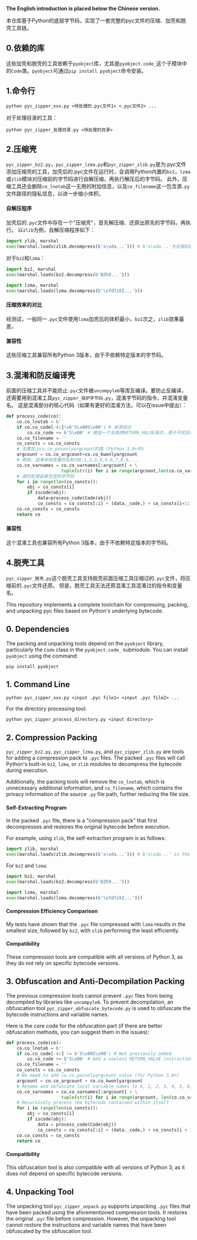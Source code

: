 **The English introduction is placed below the Chinese version.**

本仓库基于Python的底层字节码，实现了一套完整的pyc文件的压缩、加壳和脱壳工具链。
## 0.依赖的库
这些加壳和脱壳的工具依赖于`pyobject`库，尤其是`pyobject.code_`这个子模块中的`Code`类。`pyobject`可通过`pip install pyobject`命令安装。
## 1.命令行
```
python pyc_zipper_xxx.py <待处理的.pyc文件1> <.pyc文件2> ...
```
对于处理目录的工具：
```
python pyc_zipper_处理目录.py <待处理的目录>
```
## 2.压缩壳
`pyc_zipper_bz2.py`，`pyc_zipper_lzma.py`和`pyc_zipper_zlib.py`是为.pyc文件添加压缩壳的工具，加壳后的.pyc文件在运行时，会调用Python内置的`bz2`，`lzma`或`zlib`模块对压缩前的字节码进行自解压缩，再执行解压后的字节码。
此外，压缩工具还会删除`co_lnotab`这一无用的附加信息，以及`co_filename`这一包含源`.py`文件路径的隐私信息，以进一步缩小体积。
#### 自解压程序
加壳后的`.pyc`文件中存在一个"压缩壳"，首先解压缩、还原出原先的字节码，再执行。
以`zlib`为例，自解压缩程序如下：
```py
import zlib, marshal
exec(marshal.loads(zlib.decompress(b'x\xda...'))) # b'x\xda...'为压缩后的字节码数据
```
对于`bz2`和`lzma`：
```py
import bz2, marshal
exec(marshal.loads(bz2.decompress(b'BZh9...')))
```
```py
import lzma, marshal
exec(marshal.loads(lzma.decompress(b'\xfd7zXZ...')))
```
#### 压缩效率的对比
经测试，一般同一`.pyc`文件使用`lzma`加壳后的体积最小，`bz2`次之，`zlib`效果最差。
#### 兼容性
这些压缩工具兼容所有Python 3版本，由于不依赖特定版本的字节码。
## 3.混淆和防反编译壳
前面的压缩工具并不能防止`.pyc`文件被`uncompyle6`等库反编译。要防止反编译，还需要用到混淆工具`pyc_zipper_保护字节码.py`，混淆字节码的指令，并混淆变量名。
这是混淆部分的核心代码（如果有更好的混淆方法，可以在issue中提出）：
```py
def process_code(co):
    co.co_lnotab = b''
    if co.co_code[-4:]!=b'S\x00S\x00': # 未添加过
        co.co_code += b'S\x00' # 增加一个无用的RETURN_VALUE指令，用于干扰反编译器的解析
    co.co_filename = ''
    co_consts = co.co_consts
    # 无需加上co.co_posonlyargcount的值 (Python 3.8+中)
    argcount = co.co_argcount+co.co_kwonlyargcount
    # 修改、混淆本地变量的名称为0,1,2,3,4,5,6,7,8,9,...
    co.co_varnames = co.co_varnames[:argcount] + \
                     tuple(str(i) for i in range(argcount,len(co.co_varnames)))
    # 递归处理自身包含的字节码
    for i in range(len(co_consts)):
        obj = co_consts[i]
        if iscode(obj):
            data=process_code(Code(obj))
            co_consts = co_consts[:i] + (data._code,) + co_consts[i+1:]
    co.co_consts = co_consts
    return co
```
#### 兼容性
这个混淆工具也兼容所有Python 3版本，由于不依赖特定版本的字节码。
## 4.脱壳工具
`pyc_zipper_脱壳.py`这个脱壳工具支持脱壳前面压缩工具压缩过的`.pyc`文件，将压缩前的`.pyc`文件还原。
但是，脱壳工具无法还原混淆工具混淆过的指令和变量名。


This repository implements a complete toolchain for compressing, packing, and unpacking pyc files based on Python's underlying bytecode.

## 0. Dependencies
The packing and unpacking tools depend on the `pyobject` library, particularly the `Code` class in the `pyobject.code_` submodule. You can install `pyobject` using the command:
```
pip install pyobject
```

## 1. Command Line
```
python pyc_zipper_xxx.py <input .pyc file1> <input .pyc file2> ...
```
For the directory processing tool:
```
python pyc_zipper_process_directory.py <input directory>
```

## 2. Compression Packing
`pyc_zipper_bz2.py`, `pyc_zipper_lzma.py`, and `pyc_zipper_zlib.py` are tools for adding a compression pack to `.pyc` files. The packed `.pyc` files will call Python's built-in `bz2`, `lzma`, or `zlib` modules to decompress the bytecode during execution.

Additionally, the packing tools will remove the `co_lnotab`, which is unnecessary additional information, and `co_filename`, which contains the privacy information of the source `.py` file path, further reducing the file size.

#### Self-Extracting Program
In the packed `.pyc` file, there is a "compression pack" that first decompresses and restores the original bytecode before execution. 

For example, using `zlib`, the self-extraction program is as follows:
```py
import zlib, marshal
exec(marshal.loads(zlib.decompress(b'x\xda...'))) # b'x\xda...' is the compressed bytecode data
```
For `bz2` and `lzma`:
```py
import bz2, marshal
exec(marshal.loads(bz2.decompress(b'BZh9...')))
```
```py
import lzma, marshal
exec(marshal.loads(lzma.decompress(b'\xfd7zXZ...')))
```

#### Compression Efficiency Comparison
My tests have shown that the `.pyc` file compressed with `lzma` results in the smallest size, followed by `bz2`, with `zlib` performing the least efficiently.

#### Compatibility
These compression tools are compatible with all versions of Python 3, as they do not rely on specific bytecode versions.

## 3. Obfuscation and Anti-Decompilation Packing
The previous compression tools cannot prevent `.pyc` files from being decompiled by libraries like `uncompyle6`. To prevent decompilation, an obfuscation tool `pyc_zipper_obfuscate_bytecode.py` is used to obfuscate the bytecode instructions and variable names.

Here is the core code for the obfuscation part (if there are better obfuscation methods, you can suggest them in the issues):
```py
def process_code(co):
    co.co_lnotab = b''
    if co.co_code[-4:] != b'S\x00S\x00': # Not previously added
        co.co_code += b'S\x00' # Add a useless RETURN_VALUE instruction to confuse the decompiler
    co.co_filename = ''
    co_consts = co.co_consts
    # No need to add co.co_posonlyargcount value (for Python 3.8+)
    argcount = co.co_argcount + co.co_kwonlyargcount
    # Rename and obfuscate local variable names to 0, 1, 2, 3, 4, 5, 6, 7, 8, 9,...
    co.co_varnames = co.co_varnames[:argcount] + \
                     tuple(str(i) for i in range(argcount, len(co.co_varnames)))
    # Recursively process the bytecode contained within itself
    for i in range(len(co_consts)):
        obj = co_consts[i]
        if iscode(obj):
            data = process_code(Code(obj))
            co_consts = co_consts[:i] + (data._code,) + co_consts[i + 1:]
    co.co_consts = co_consts
    return co
```

#### Compatibility
This obfuscation tool is also compatible with all versions of Python 3, as it does not depend on specific bytecode versions.

## 4. Unpacking Tool
The unpacking tool `pyc_zipper_unpack.py` supports unpacking `.pyc` files that have been packed using the aforementioned compression tools. It restores the original `.pyc` file before compression.
However, the unpacking tool cannot restore the instructions and variable names that have been obfuscated by the obfuscation tool.
